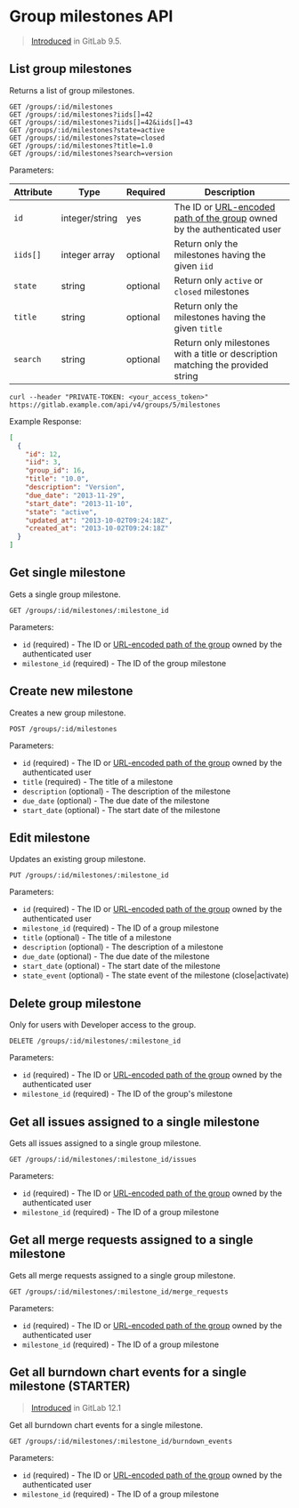 # Group milestones API

> [Introduced][ce-12819] in GitLab 9.5.

## List group milestones

Returns a list of group milestones.

```
GET /groups/:id/milestones
GET /groups/:id/milestones?iids[]=42
GET /groups/:id/milestones?iids[]=42&iids[]=43
GET /groups/:id/milestones?state=active
GET /groups/:id/milestones?state=closed
GET /groups/:id/milestones?title=1.0
GET /groups/:id/milestones?search=version
```

Parameters:

| Attribute | Type   | Required | Description |
| --------- | ------ | -------- | ----------- |
| `id`      | integer/string | yes | The ID or [URL-encoded path of the group](README.md#namespaced-path-encoding) owned by the authenticated user |
| `iids[]`  | integer array | optional | Return only the milestones having the given `iid` |
| `state`   | string | optional | Return only `active` or `closed` milestones |
| `title`   | string | optional | Return only the milestones having the given `title` |
| `search`  | string | optional | Return only milestones with a title or description matching the provided string |

```shell
curl --header "PRIVATE-TOKEN: <your_access_token>" https://gitlab.example.com/api/v4/groups/5/milestones
```

Example Response:

```json
[
  {
    "id": 12,
    "iid": 3,
    "group_id": 16,
    "title": "10.0",
    "description": "Version",
    "due_date": "2013-11-29",
    "start_date": "2013-11-10",
    "state": "active",
    "updated_at": "2013-10-02T09:24:18Z",
    "created_at": "2013-10-02T09:24:18Z"
  }
]
```

## Get single milestone

Gets a single group milestone.

```
GET /groups/:id/milestones/:milestone_id
```

Parameters:

- `id` (required) - The ID or [URL-encoded path of the group](README.md#namespaced-path-encoding) owned by the authenticated user
- `milestone_id` (required) - The ID of the group milestone

## Create new milestone

Creates a new group milestone.

```
POST /groups/:id/milestones
```

Parameters:

- `id` (required) - The ID or [URL-encoded path of the group](README.md#namespaced-path-encoding) owned by the authenticated user
- `title` (required) - The title of a milestone
- `description` (optional) - The description of the milestone
- `due_date` (optional) - The due date of the milestone
- `start_date` (optional) - The start date of the milestone

## Edit milestone

Updates an existing group milestone.

```
PUT /groups/:id/milestones/:milestone_id
```

Parameters:

- `id` (required) - The ID or [URL-encoded path of the group](README.md#namespaced-path-encoding) owned by the authenticated user
- `milestone_id` (required) - The ID of a group milestone
- `title` (optional) - The title of a milestone
- `description` (optional) - The description of a milestone
- `due_date` (optional) - The due date of the milestone
- `start_date` (optional) - The start date of the milestone
- `state_event` (optional) - The state event of the milestone (close|activate)

## Delete group milestone

Only for users with Developer access to the group.

```
DELETE /groups/:id/milestones/:milestone_id
```

Parameters:

- `id` (required) - The ID or [URL-encoded path of the group](README.md#namespaced-path-encoding) owned by the authenticated user
- `milestone_id` (required) - The ID of the group's milestone

## Get all issues assigned to a single milestone

Gets all issues assigned to a single group milestone.

```
GET /groups/:id/milestones/:milestone_id/issues
```

Parameters:

- `id` (required) - The ID or [URL-encoded path of the group](README.md#namespaced-path-encoding) owned by the authenticated user
- `milestone_id` (required) - The ID of a group milestone

## Get all merge requests assigned to a single milestone

Gets all merge requests assigned to a single group milestone.

```
GET /groups/:id/milestones/:milestone_id/merge_requests
```

Parameters:

- `id` (required) - The ID or [URL-encoded path of the group](README.md#namespaced-path-encoding) owned by the authenticated user
- `milestone_id` (required) - The ID of a group milestone

[ce-12819]: https://gitlab.com/gitlab-org/gitlab-foss/-/merge_requests/12819

## Get all burndown chart events for a single milestone **(STARTER)**

> [Introduced](https://gitlab.com/gitlab-org/gitlab/issues/4737) in GitLab 12.1

Get all burndown chart events for a single milestone.

```
GET /groups/:id/milestones/:milestone_id/burndown_events
```

Parameters:

- `id` (required) - The ID or [URL-encoded path of the group](README.md#namespaced-path-encoding) owned by the authenticated user
- `milestone_id` (required) - The ID of a group milestone
